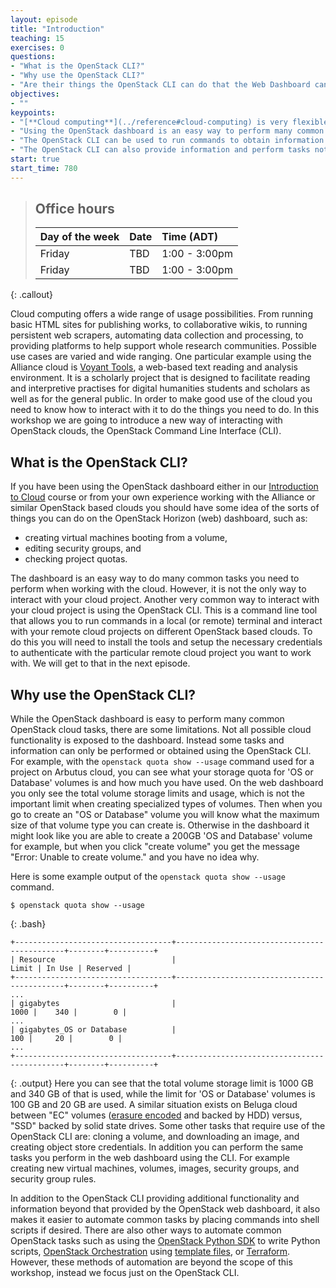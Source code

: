 ```yaml
---
layout: episode
title: "Introduction"
teaching: 15
exercises: 0
questions:
- "What is the OpenStack CLI?"
- "Why use the OpenStack CLI?"
- "Are their things the OpenStack CLI can do that the Web Dashboard can't?"
objectives:
- ""
keypoints:
- "[**Cloud computing**](../reference#cloud-computing) is very flexible and has many diverse uses."
- "Using the OpenStack dashboard is an easy way to perform many common cloud related tasks, however it doesn't provide access to all the functionality of the cloud."
- "The OpenStack CLI can be used to run commands to obtain information and perform tasks similar to the OpenStack dashboard."
- "The OpenStack CLI can also provide information and perform tasks not available through the OpenStack dashboard."
start: true
start_time: 780
---
```


> ## Office hours
> 
> | Day of the week | Date | Time (ADT) |
> | :-- | :-- | :-- |
> | Friday    | TBD | 1:00 - 3:00pm |
> | Friday    | TBD | 1:00 - 3:00pm |
{: .callout}

Cloud computing offers a wide range of usage possibilities. From running basic HTML sites for publishing works, to collaborative wikis, to running persistent web scrapers, automating data collection and processing, to providing platforms to help support whole research communities. Possible use cases are varied and wide ranging. One particular example using the Alliance cloud is [Voyant Tools](https://voyant-tools.org/), a web-based text reading and analysis environment. It is a scholarly project that is designed to facilitate reading and interpretive practises for digital humanities students and scholars as well as for the general public. In order to make good use of the cloud you need to know how to interact with it to do the things you need to do. In this workshop we are going to introduce a new way of interacting with OpenStack clouds, the OpenStack Command Line Interface (CLI).

## What is the OpenStack CLI?

If you have been using the OpenStack dashboard either in our [Introduction to Cloud](https://acenet-arc.github.io/introduction_to_cloud/) course or from your own experience working with the Alliance or similar OpenStack based clouds you should have some idea of the sorts of things you can do on the OpenStack Horizon (web) dashboard, such as:

* creating virtual machines booting from a volume,
* editing security groups, and
* checking project quotas.

The dashboard is an easy way to do many common tasks you need to perform when working with the cloud. However, it is not the only way to interact with your cloud project. Another very common way to interact with your cloud project is using the OpenStack CLI. This is a command line tool that allows you to run commands in a local (or remote) terminal and interact with your remote cloud projects on different OpenStack based clouds. To do this you will need to install the tools and setup the necessary credentials to authenticate with the particular remote cloud project you want to work with. We will get to that in the next episode.

## Why use the OpenStack CLI?

While the OpenStack dashboard is easy to perform many common OpenStack cloud tasks, there are some limitations. Not all possible cloud functionality is exposed to the dashboard. Instead some tasks and information can only be performed or obtained using the OpenStack CLI. For example, with the `openstack quota show --usage` command used for a project on Arbutus cloud, you can see what your storage quota for 'OS or Database' volumes is and how much you have used. On the web dashboard you only see the total volume storage limits and usage, which is not the important limit when creating specialized types of volumes. Then when you go to create an "OS or Database" volume you will know what the maximum size of that volume type you can create is. Otherwise in the dashboard it might look like you are able to create a 200GB 'OS and Database' volume for example, but when you click "create volume" you get the message "Error: Unable to create volume." and you have no idea why.

Here is some example output of the `openstack quota show --usage` command.
~~~
$ openstack quota show --usage
~~~
{: .bash}
~~~
+-----------------------------------+---------------------------------------------+--------+----------+
| Resource                          |                                       Limit | In Use | Reserved |
+-----------------------------------+---------------------------------------------+--------+----------+
...
| gigabytes                         |                                        1000 |    340 |        0 |
...
| gigabytes_OS or Database          |                                         100 |     20 |        0 |
...
+-----------------------------------+---------------------------------------------+--------+----------+
~~~
{: .output}
Here you can see that the total volume storage limit is 1000 GB and 340 GB of that is used, while the limit for 'OS or Database' volumes is 100 GB and 20 GB are used. A similar situation exists on Beluga cloud between "EC" volumes ([erasure encoded](https://en.wikipedia.org/wiki/Erasure_code) and backed by HDD) versus, "SSD" backed by solid state drives. Some other tasks that require use of the OpenStack CLI are: cloning a volume, and downloading an image, and creating object store credentials. In addition you can perform the same tasks you perform in the web dashboard using the CLI. For example creating new virtual machines, volumes, images, security groups, and security group rules.

In addition to the OpenStack CLI providing additional functionality and information beyond that provided by the OpenStack web dashboard, it also makes it easier to automate common tasks by placing commands into shell scripts if desired. There are also other ways to automate common OpenStack tasks such as using the [OpenStack Python SDK](https://docs.openstack.org/mitaka/user-guide/sdk.html) to write Python scripts, [OpenStack Orchestration](https://docs.openstack.org/heat/2023.1/index.html) using [template files](https://docs.openstack.org/heat/2023.1/template_guide/index.html), or [Terraform](https://www.terraform.io/). However, these methods of automation are beyond the scope of this workshop, instead we focus just on the OpenStack CLI.


